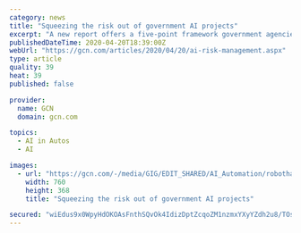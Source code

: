 ```yaml
---
category: news
title: "Squeezing the risk out of government AI projects"
excerpt: "A new report offers a five-point framework government agencies can use to maximize the benefits of artificial intelligence while minimizing the risks ... the report highlights two use cases. The first is self-driving trolleys in Bryan, Texas. The trolleys use data from cameras and laser imaging, detection and ranging sensors to navigate ..."
publishedDateTime: 2020-04-20T18:39:00Z
webUrl: "https://gcn.com/articles/2020/04/20/ai-risk-management.aspx"
type: article
quality: 39
heat: 39
published: false

provider:
  name: GCN
  domain: gcn.com

topics:
  - AI in Autos
  - AI

images:
  - url: "https://gcn.com/-/media/GIG/EDIT_SHARED/AI_Automation/robothandinterface.png"
    width: 760
    height: 368
    title: "Squeezing the risk out of government AI projects"

secured: "wiEdus9x0WpyHdOKOAsFnthSQvOk4IdizDptZcqoZM1nzmxYXyYZdh2u8/TOskuc7oI96DnYqFDndPqazqZ8Rbz9SjgzHoRrHs0PZma0AxwbWGecDpIsikgp/AyW2bTehoHYClM6deRosdI8wWxJ+gyDdVKsFcySvreHJbDMyuxr1qxsq0mmk1XnITlGApdCyQ6z/hVGFtBgG1VHZzkT6KyrVWEvVADs87aWqpwQgv5LynJUTJQd/TcX2hI+ViUel1rIDVDkJzpYfXi4CdVaP05EpzUnfPifX11nvJ59qXYE+s2F7sgsm5Tp5j4VEnPX;s2r0hsJq0GuGln2IXTBMPQ=="
---
```


